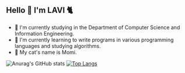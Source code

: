 ## Hello 👋 I'm LAVI :cat2:

- :seedling: I'm currently studying in the Department of Computer Science and Information Engineering.
- :croissant: I'm currently learning to write programs in various programming languages and studying algorithms.
- :paw_prints: My cat's name is Momi.

![Anurag's GitHub stats](https://github-readme-stats.vercel.app/api?username=LAVI724&show_icons=true&theme=radical)
[![Top Langs](https://github-readme-stats.vercel.app/api/top-langs/?username=LAVI724&layout=compact&show_icons=true&theme=radical)](https://github.com/anuraghazra/github-readme-stats)
